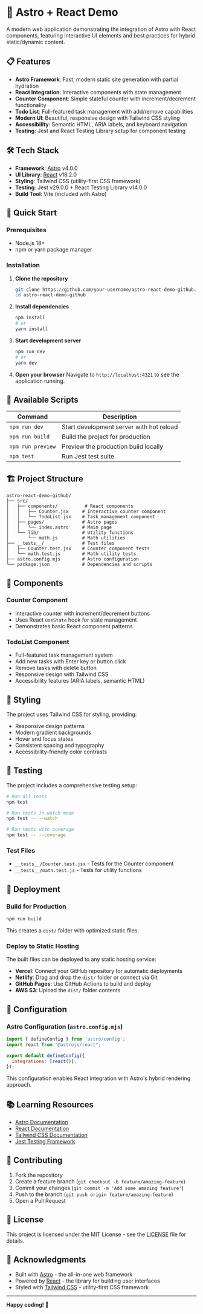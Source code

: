 # 🚀 Astro + React Demo

A modern web application demonstrating the integration of Astro with React components, featuring interactive UI elements and best practices for hybrid static/dynamic content.

## 📋 Features

- **Astro Framework**: Fast, modern static site generation with partial hydration
- **React Integration**: Interactive components with state management
- **Counter Component**: Simple stateful counter with increment/decrement functionality
- **Todo List**: Full-featured task management with add/remove capabilities
- **Modern UI**: Beautiful, responsive design with Tailwind CSS styling
- **Accessibility**: Semantic HTML, ARIA labels, and keyboard navigation
- **Testing**: Jest and React Testing Library setup for component testing

## 🛠️ Tech Stack

- **Framework**: [Astro](https://astro.build/) v4.0.0
- **UI Library**: [React](https://reactjs.org/) v18.2.0
- **Styling**: Tailwind CSS (utility-first CSS framework)
- **Testing**: Jest v29.0.0 + React Testing Library v14.0.0
- **Build Tool**: Vite (included with Astro)

## 🚀 Quick Start

### Prerequisites

- Node.js 18+ 
- npm or yarn package manager

### Installation

1. **Clone the repository**
   ```bash
   git clone https://github.com/your-username/astro-react-demo-github.git
   cd astro-react-demo-github
   ```

2. **Install dependencies**
   ```bash
   npm install
   # or
   yarn install
   ```

3. **Start development server**
   ```bash
   npm run dev
   # or
   yarn dev
   ```

4. **Open your browser**
   Navigate to `http://localhost:4321` to see the application running.

## 📜 Available Scripts

| Command | Description |
|---------|-------------|
| `npm run dev` | Start development server with hot reload |
| `npm run build` | Build the project for production |
| `npm run preview` | Preview the production build locally |
| `npm test` | Run Jest test suite |

## 🏗️ Project Structure

```
astro-react-demo-github/
├── src/
│   ├── components/          # React components
│   │   ├── Counter.jsx     # Interactive counter component
│   │   └── TodoList.jsx    # Task management component
│   ├── pages/              # Astro pages
│   │   └── index.astro     # Main page
│   └── lib/                # Utility functions
│       └── math.js         # Math utilities
├── __tests__/              # Test files
│   ├── Counter.test.jsx    # Counter component tests
│   └── math.test.js        # Math utility tests
├── astro.config.mjs        # Astro configuration
└── package.json            # Dependencies and scripts
```

## 🧩 Components

### Counter Component
- Interactive counter with increment/decrement buttons
- Uses React `useState` hook for state management
- Demonstrates basic React component patterns

### TodoList Component
- Full-featured task management system
- Add new tasks with Enter key or button click
- Remove tasks with delete button
- Responsive design with Tailwind CSS
- Accessibility features (ARIA labels, semantic HTML)

## 🎨 Styling

The project uses Tailwind CSS for styling, providing:
- Responsive design patterns
- Modern gradient backgrounds
- Hover and focus states
- Consistent spacing and typography
- Accessibility-friendly color contrasts

## 🧪 Testing

The project includes a comprehensive testing setup:

```bash
# Run all tests
npm test

# Run tests in watch mode
npm test -- --watch

# Run tests with coverage
npm test -- --coverage
```

### Test Files
- `__tests__/Counter.test.jsx` - Tests for the Counter component
- `__tests__/math.test.js` - Tests for utility functions

## 🚀 Deployment

### Build for Production

```bash
npm run build
```

This creates a `dist/` folder with optimized static files.

### Deploy to Static Hosting

The built files can be deployed to any static hosting service:

- **Vercel**: Connect your GitHub repository for automatic deployments
- **Netlify**: Drag and drop the `dist/` folder or connect via Git
- **GitHub Pages**: Use GitHub Actions to build and deploy
- **AWS S3**: Upload the `dist/` folder contents

## 🔧 Configuration

### Astro Configuration (`astro.config.mjs`)

```javascript
import { defineConfig } from 'astro/config';
import react from "@astrojs/react";

export default defineConfig({
  integrations: [react()],
});
```

This configuration enables React integration with Astro's hybrid rendering approach.

## 📚 Learning Resources

- [Astro Documentation](https://docs.astro.build/)
- [React Documentation](https://reactjs.org/docs/)
- [Tailwind CSS Documentation](https://tailwindcss.com/docs)
- [Jest Testing Framework](https://jestjs.io/docs/getting-started)

## 🤝 Contributing

1. Fork the repository
2. Create a feature branch (`git checkout -b feature/amazing-feature`)
3. Commit your changes (`git commit -m 'Add some amazing feature'`)
4. Push to the branch (`git push origin feature/amazing-feature`)
5. Open a Pull Request

## 📄 License

This project is licensed under the MIT License - see the [LICENSE](LICENSE) file for details.

## 🙏 Acknowledgments

- Built with [Astro](https://astro.build/) - the all-in-one web framework
- Powered by [React](https://reactjs.org/) - the library for building user interfaces
- Styled with [Tailwind CSS](https://tailwindcss.com/) - utility-first CSS framework

---

**Happy coding! 🎉**
